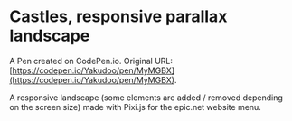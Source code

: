 # Castles, responsive parallax landscape

A Pen created on CodePen.io. Original URL: [https://codepen.io/Yakudoo/pen/MyMGBX](https://codepen.io/Yakudoo/pen/MyMGBX).

A responsive landscape (some elements are added / removed depending on the screen size) made with Pixi.js for the epic.net website menu.
